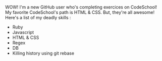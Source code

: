 WOW!
I'm a new GitHub user who's completing exercices on CodeSchool!
My favorite CodeSchool's path is HTML & CSS. But, they're all awesome!
Here's a list of my deadly skills :
* Ruby
* Javascript
* HTML & CSS
* Regex
* DB
* Killing history using git rebase